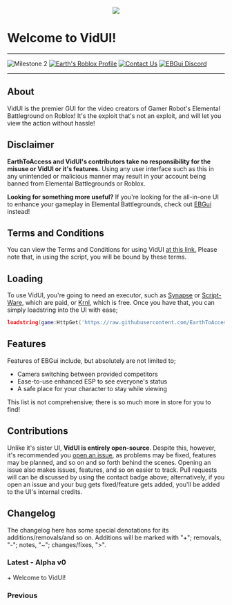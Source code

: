 <p align="center">
  <img src="https://user-images.githubusercontent.com/38049304/200951525-9c7025a3-3d62-4fce-8643-e65639a539bc.png">
</p>

# Welcome to VidUI!

---

![Milestone 2](https://user-images.githubusercontent.com/38049304/187346393-7f24eee6-cc3b-4b8b-9340-48a0e1865159.svg)
[![Earth's Roblox Profile](https://user-images.githubusercontent.com/38049304/185816395-296cc028-f944-490d-8889-33a83d5922f5.svg)](https://www.roblox.com/users/32573334/profile)
[![Contact Us](https://user-images.githubusercontent.com/38049304/187346520-b67caa7c-ccfe-460b-bf88-ac99903f73ed.svg)](mailto:ebgui.staff@gmail.com)
[![EBGui Discord](https://user-images.githubusercontent.com/38049304/185876260-95e670cf-c037-4082-b03d-b758bc4a492b.svg)](https://discord.gg/z3QZzFJBvj)

---

## About

VidUI is the premier GUI for the video creators of Gamer Robot's Elemental Battleground on Roblox! It's the exploit that's not an exploit, and will let you view the action without hassle!

## Disclaimer

**EarthToAccess and VidUI's contributors take no responsibility for the misuse or VidUI or it's features.** Using any user interface such as this in any unintended or malicious manner may result in your account being banned from Elemental Battlegrounds or Roblox.

**Looking for something more useful?** If you're looking for the all-in-one UI to enhance your gameplay in Elemental Battlegrounds, check out [EBGui](https://github.com/EarthToAccess/EBGui) instead!

## Terms and Conditions

You can view the Terms and Conditions for using VidUI [at this link.](https://docs.google.com/document/d/15qLJqaVDGmreg5xAgqxvFeVPghS-YcuUUu355M5BJkM/edit?usp=sharing) Please note that, in using the script, you will be bound by these terms.

## Loading

To use VidUI, you're going to need an executor, such as [Synapse](https://x.synapse.to) or [Script-Ware](https://script-ware.com), which are paid, or [Krnl](https://krnl.vip/), which is free. Once you have that, you can simply loadstring into the UI with ease;

  ```lua
  loadstring(game:HttpGet('https://raw.githubusercontent.com/EarthToAccess/VidUI/remainder_of_path_here.lua'))()
  ```

## Features

Features of EBGui include, but absolutely are not limited to;

- Camera switching between provided competitors
- Ease-to-use enhanced ESP to see everyone's status
- A safe place for your character to stay while viewing

This list is not comprehensive; there is so much more in store for you to find!

## Contributions

Unlike it's sister UI, **VidUI is entirely open-source**. Despite this, however, it's recommended you [open an issue](https://github.com/EarthToAccess/VidUI/issues), as problems may be fixed, features may be planned, and so on and so forth behind the scenes. Opening an issue also makes issues, features, and so on easier to track. Pull requests will can be discussed by using the contact badge above; alternatively, if you open an issue and your bug gets fixed/feature gets added, you'll be added to the UI's internal credits.

## Changelog

The changelog here has some special denotations for its additions/removals/and so on. Additions will be marked with "+"; removals, "-"; notes, "~"; changes/fixes, ">".

### Latest - Alpha v0

\+ Welcome to VidUI!

### Previous
